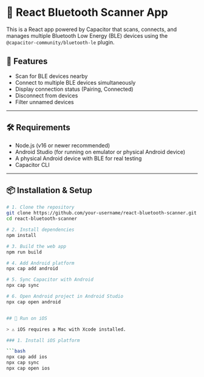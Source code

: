 # 🔵 React Bluetooth Scanner App

This is a React app powered by Capacitor that scans, connects, and manages multiple Bluetooth Low Energy (BLE) devices using the `@capacitor-community/bluetooth-le` plugin.

## 🚀 Features

- Scan for BLE devices nearby
- Connect to multiple BLE devices simultaneously
- Display connection status (Pairing, Connected)
- Disconnect from devices
- Filter unnamed devices

---

## 🛠️ Requirements

- Node.js (v16 or newer recommended)
- Android Studio (for running on emulator or physical Android device)
- A physical Android device with BLE for real testing
- Capacitor CLI

---

## 📦 Installation & Setup

```bash
# 1. Clone the repository
git clone https://github.com/your-username/react-bluetooth-scanner.git
cd react-bluetooth-scanner

# 2. Install dependencies
npm install

# 3. Build the web app
npm run build

# 4. Add Android platform
npx cap add android

# 5. Sync Capacitor with Android
npx cap sync

# 6. Open Android project in Android Studio
npx cap open android


## 🍏 Run on iOS

> ⚠️ iOS requires a Mac with Xcode installed.

### 1. Install iOS platform

```bash
npx cap add ios
npx cap sync
npx cap open ios


